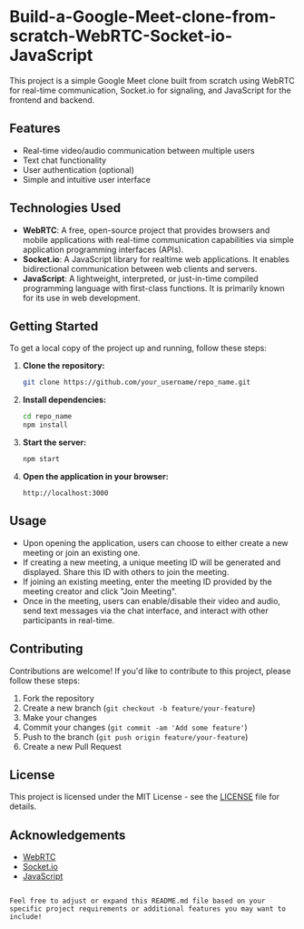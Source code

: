 # Build-a-Google-Meet-clone-from-scratch-WebRTC-Socket-io-JavaScript

This project is a simple Google Meet clone built from scratch using WebRTC for real-time communication, Socket.io for signaling, and JavaScript for the frontend and backend.

## Features

- Real-time video/audio communication between multiple users
- Text chat functionality
- User authentication (optional)
- Simple and intuitive user interface

## Technologies Used

- **WebRTC**: A free, open-source project that provides browsers and mobile applications with real-time communication capabilities via simple application programming interfaces (APIs).
- **Socket.io**: A JavaScript library for realtime web applications. It enables bidirectional communication between web clients and servers.
- **JavaScript**: A lightweight, interpreted, or just-in-time compiled programming language with first-class functions. It is primarily known for its use in web development.

## Getting Started

To get a local copy of the project up and running, follow these steps:

1. **Clone the repository:**
   ```bash
   git clone https://github.com/your_username/repo_name.git
   ```
2. **Install dependencies:**
   ```bash
   cd repo_name
   npm install
   ```
3. **Start the server:**
   ```bash
   npm start
   ```
4. **Open the application in your browser:**
   ```
   http://localhost:3000
   ```

## Usage

- Upon opening the application, users can choose to either create a new meeting or join an existing one.
- If creating a new meeting, a unique meeting ID will be generated and displayed. Share this ID with others to join the meeting.
- If joining an existing meeting, enter the meeting ID provided by the meeting creator and click "Join Meeting".
- Once in the meeting, users can enable/disable their video and audio, send text messages via the chat interface, and interact with other participants in real-time.

## Contributing

Contributions are welcome! If you'd like to contribute to this project, please follow these steps:

1. Fork the repository
2. Create a new branch (`git checkout -b feature/your-feature`)
3. Make your changes
4. Commit your changes (`git commit -am 'Add some feature'`)
5. Push to the branch (`git push origin feature/your-feature`)
6. Create a new Pull Request

## License

This project is licensed under the MIT License - see the [LICENSE](LICENSE) file for details.

## Acknowledgements

- [WebRTC](https://webrtc.org/)
- [Socket.io](https://socket.io/)
- [JavaScript](https://developer.mozilla.org/en-US/docs/Web/JavaScript)
```

Feel free to adjust or expand this README.md file based on your specific project requirements or additional features you may want to include!
